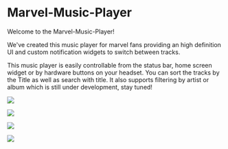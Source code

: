 # Marvel-Music-Player

Welcome to the Marvel-Music-Player!

We've created this music player for marvel fans providing an high definition UI and custom notification widgets to switch between tracks.

This music player is easily controllable from the status bar, home screen widget or by hardware buttons on your headset. You can sort the tracks by the Title as well as search with title. It also supports filtering by artist or album which is still under development, stay tuned!

![](https://github.com/ruchit1234/Marvel-Music-Player/blob/master/app/screenshots/Screenshot_2019-05-25-13-20-16-049_com.example.musicplayer.png)

![](https://github.com/ruchit1234/Marvel-Music-Player/blob/master/app/screenshots/Screenshot_2019-05-25-13-20-28-080_com.example.musicplayer.png)

![](https://github.com/ruchit1234/Marvel-Music-Player/blob/master/app/screenshots/Screenshot_2019-05-25-14-48-59-804_com.example.musicplayer.png)

![](https://github.com/ruchit1234/Marvel-Music-Player/blob/master/app/screenshots/Screenshot_2019-05-25-14-49-26-549_com.example.musicplayer.png)
